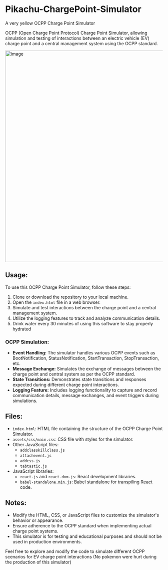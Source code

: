 # Pikachu-ChargePoint-Simulator
A very yellow OCPP Charge Point Simulator 

OCPP (Open Charge Point Protocol) Charge Point Simulator, allowing simulation and testing of interactions between an electric vehicle (EV) charge point and a central management system using the OCPP standard.

<img width="675" alt="image" src="https://github.com/Abhimanyu8/Pikachu-ChargePoint-Simulator/assets/54982599/cbddeecf-298c-4efb-8b92-d60ec7d6637d">


## Usage:

To use this OCPP Charge Point Simulator, follow these steps:

1. Clone or download the repository to your local machine.
2. Open the `index.html` file in a web browser.
3. Simulate and test interactions between the charge point and a central management system.
4. Utilize the logging features to track and analyze communication details.
5. Drink water every 30 minutes of using this software to stay properly hydrated 


### OCPP Simulation:

- **Event Handling:** The simulator handles various OCPP events such as BootNotification, StatusNotification, StartTransaction, StopTransaction, etc.
- **Message Exchange:** Simulates the exchange of messages between the charge point and central system as per the OCPP standard.
- **State Transitions:** Demonstrates state transitions and responses expected during different charge point interactions.
- **Logging Feature:** Includes logging functionality to capture and record communication details, message exchanges, and event triggers during simulations.


## Files:

- `index.html`: HTML file containing the structure of the OCPP Charge Point Simulator.
- `assets/css/main.css`: CSS file with styles for the simulator.
- Other JavaScript files:
  - `addclasskillclass.js`
  - `attachevent.js`
  - `addcss.js`
  - `tabtastic.js`
- JavaScript libraries:
  - `react.js` and `react-dom.js`: React development libraries.
  - `babel-standalone.min.js`: Babel standalone for transpiling React code.

## Notes:
- Modify the HTML, CSS, or JavaScript files to customize the simulator's behavior or appearance.
- Ensure adherence to the OCPP standard when implementing actual charge point systems.
- This simulator is for testing and educational purposes and should not be used in production environments.

Feel free to explore and modify the code to simulate different OCPP scenarios for EV charge point interactions
(No pokemon were hurt during the production of this simulator)


